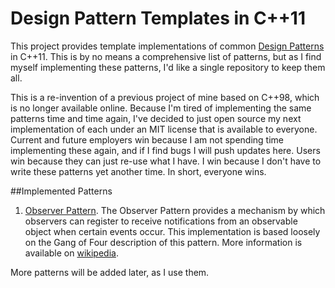 Design Pattern Templates in C++11
=================================

This project provides template implementations of common [Design
Patterns][gof-wiki] in C++11.  This is by no means a comprehensive list of
patterns, but as I find myself implementing these patterns, I'd like a single
repository to keep them all.

This is a re-invention of a previous project of mine based on C++98, which is no
longer available online.  Because I'm tired of implementing the same patterns
time and time again, I've decided to just open source my next implementation of
each under an MIT license that is available to everyone.  Current and future
employers win because I am not spending time implementing these again, and if I
find bugs I will push updates here.  Users win because they can just re-use what
I have.  I win because I don't have to write these patterns yet another time.
In short, everyone wins.

##Implemented Patterns

1. [Observer Pattern][observer-manual]. The Observer Pattern provides a
   mechanism by which observers can register to receive notifications from an
   observable object when certain events occur.  This implementation is based
   loosely on the Gang of Four description of this pattern.  More information
   is available on [wikipedia][observer-wiki].

More patterns will be added later, as I use them.

[gof-wiki]: http://en.wikipedia.org/wiki/Design_Patterns_(book)
[observer-manual]: https://github.com/nanolith/patterncpp/blob/master/docs/Observer.md
[observer-wiki]: http://en.wikipedia.org/wiki/Observer_pattern
